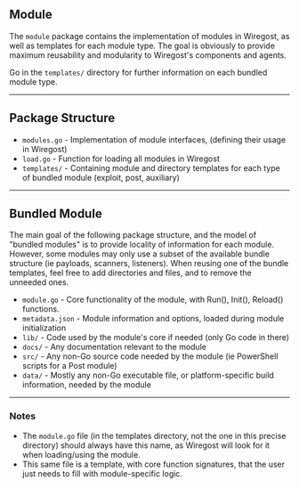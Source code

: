 ## Module

The `module` package contains the implementation of modules in Wiregost, as well
as templates for each module type. The goal is obviously to provide maximum reusability
and modularity to Wiregost's components and agents.

Go in the `templates/` directory for further information on each bundled module type.

----
## Package Structure

* `modules.go`       - Implementation of module interfaces, (defining their usage in Wiregost)
* `load.go`         - Function for loading all modules in Wiregost
* `templates/`      - Containing module and directory templates for each type of bundled module (exploit, post, auxiliary)

----
## Bundled Module

The main goal of the following package structure, and the model of "bundled modules"
is to provide locality of information for each module. However, some modules may only use
a subset of the available bundle structure (ie payloads, scanners, listeners).
When reusing one of the bundle templates, feel free to add directories and files, and to remove the unneeded ones.

* `module.go`           - Core functionality of the module, with Run(), Init(), Reload() functions.
* `metadata.json`       - Module information and options, loaded during module initialization
* `lib/`                - Code used by the module's core if needed (only Go code in there)
* `docs/`               - Any documentation relevant to the module
* `src/`                - Any non-Go source code needed by the module (ie PowerShell scripts for a Post module)
* `data/`               - Mostly any non-Go executable file, or platform-specific build information, needed by the module

----
### Notes

* The `module.go` file (in the templates directory, not the one in this precise directory) should always have this name, 
  as Wiregost will look for it when loading/using the module.
* This same file is a template, with core function signatures, that the user just needs to fill with module-specific logic.
